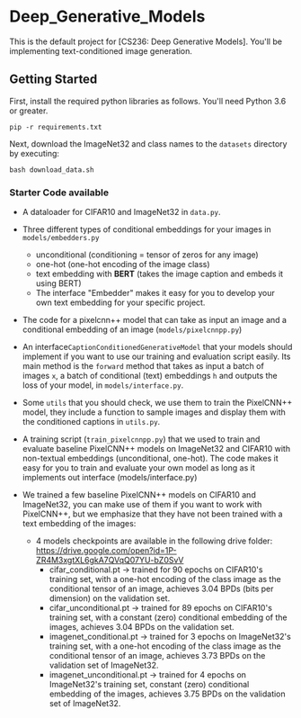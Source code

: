 # Deep_Generative_Models

This is the default project for [CS236: Deep Generative Models]. You'll be implementing text-conditioned image generation.

## Getting Started

First, install the required python libraries as follows. You'll need Python 3.6 or greater.

```
pip -r requirements.txt
```

Next, download the ImageNet32 and class names to the `datasets` directory by executing:

```
bash download_data.sh
```

### Starter Code available

-  A dataloader for CIFAR10 and ImageNet32 in `data.py`.
- Three different types of conditional embeddings for your images in `models/embedders.py`
  - unconditional (conditioning = tensor of zeros for any image)
  - one-hot (one-hot encoding of the image class)
  - text embedding with **BERT** (takes the image caption and embeds it using BERT)
  - The interface "Embedder" makes it easy for you to develop your own text embedding for your specific project.

- The code for a pixelcnn++ model that can take as input an image and a conditional embedding of an image (`models/pixelcnnpp.py`)
- An interface`CaptionConditionedGenerativeModel` that your models should implement if you want to use our training and evaluation script easily. Its main method is the `forward` method that takes as input a batch of images `x`, a batch of conditional (text) embeddings `h` and outputs the loss of your model, in `models/interface.py`.
- Some `utils` that you should check, we use them to train the PixelCNN++ model, they include a function to sample images and display them with the conditioned captions in `utils.py`.
- A training script (`train_pixelcnnpp.py`) that we used to train and evaluate baseline PixelCNN++ models on ImageNet32 and CIFAR10 with non-textual embeddings (unconditional, one-hot). The code makes it easy for you to train and evaluate your own model as long as it implements out interface (models/interface.py)
- We trained a few baseline PixelCNN++ models on CIFAR10 and ImageNet32, you can make use of them if you want to work with PixelCNN++, but we emphasize that they have not been trained with a text embedding of the images:
  - 4 models checkpoints are available in the following drive folder: https://drive.google.com/open?id=1P-ZR4M3xgtXL6gkA7QVqQ07YU-bZ0SvV
    - cifar_conditional.pt -> trained for 90 epochs on CIFAR10's training set, with a one-hot encoding of the class image as the conditional tensor of an image, achieves 3.04 BPDs (bits per dimension) on the validation set.
    - cifar_unconditional.pt -> trained for 89 epochs on CIFAR10's training set, with a constant (zero) conditional embedding of the images, achieves 3.04 BPDs on the validation set.
    - imagenet_conditional.pt ->  trained for 3 epochs on ImageNet32's training set, with a one-hot encoding of the class image as the conditional tensor of an image, achieves 3.73 BPDs on the validation set of ImageNet32.
    - imagenet_unconditional.pt ->  trained for 4 epochs on ImageNet32's training set, constant (zero) conditional embedding of the images, achieves 3.75 BPDs on the validation set of ImageNet32.
